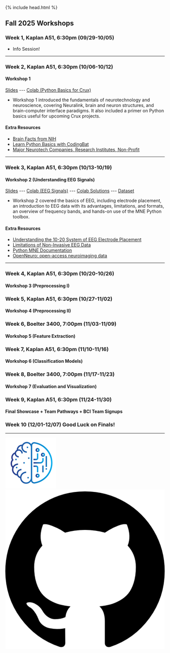 <head>
  {% include head.html %}
  <title>CruX GitHub Page Home</title>
  <link rel="icon" type="image/x-icon" href="../images/favicon.ico">
</head>

<link rel="stylesheet" href="../css/styles.css">
<!--  
# Workshops
These are links to Google folders containing workshop content like Google slides, Google Colab notebooks, and videos
Previous workshops links are moved to the bottom of the page
-->

## Fall 2025 Workshops

### Week 1, Kaplan A51, 6:30pm  (09/29-10/05)
* Info Session! 
---

### Week 2, Kaplan A51, 6:30pm (10/06-10/12)
#### Workshop 1
[Slides](https://docs.google.com/presentation/d/1-kS1YTYuHV_ZC-fp3p3CubczmMqi0L3THUXr7cLzyBw/edit) --- [Colab (Python Basics for Crux)](https://colab.research.google.com/drive/12CDBGRV8Ye5mGcqwhO6zEoReQcBfXSb1)
<!-- #### [Workshop 1 (Introduction to Neurotech)](https://drive.google.com/drive/folders/1G9DqVllTts4kL7drruCKLmHmHdAYo4Tc)
-->
* Workshop 1 introduced the fundamentals of neurotechnology and neuroscience, covering Neuralink, brain and neuron structures, and brain-computer interface paradigms. It also included a primer on Python basics useful for upcoming Crux projects.
#### Extra Resources
* [Brain Facts from NIH](https://www.ninds.nih.gov/health-information/public-education/brain-basics/brain-basics-know-your-brain)
* [Learn Python Basics with CodingBat](https://codingbat.com/python)
* [Major Neurotech Companies, Research Institutes, Non-Profit](https://singer.gatech.edu/neurotech-list/)

---

### Week 3, Kaplan A51, 6:30pm (10/13-10/19)
#### Workshop 2 (Understanding EEG Signals)
[Slides](https://docs.google.com/presentation/d/10v_NFZSbXAis4zueTsFHGJwaRjdr485HYIPxY1qFBQI/edit) ---  [Colab (EEG Signals)](https://colab.research.google.com/drive/1N3H5vWYM1Z9OcYCB4cBB9cSZL_pMLcPe) --- [Colab Solutions](https://colab.research.google.com/drive/1r4dpCOwxuY9naYYAu78S-t3JsO191o91) --- [Dataset](https://drive.google.com/drive/folders/12n-s7TkGlhuxJ8gyHf5PS1QwiasdRYfE)
* Workshop 2 covered the basics of EEG, including electrode placement, an introduction to EEG data with its advantages, limitations, and formats, an overview of frequency bands, and hands-on use of the MNE Python toolbox.
#### Extra Resources
* [Understanding the 10-20 System of EEG Electrode Placement](https://www.emotiv.com/blogs/how-to/understanding-the-10-20-system-of-eeg-electrode-placement)
* [Limitations of Non-Invasive EEG Data](https://pmc.ncbi.nlm.nih.gov/articles/PMC5483631/)
* [Python MNE Documentation](https://mne.tools/stable/index.html)
* [OpenNeuro: open-access neuroimaging data](https://openneuro.org/)

---

### Week 4, Kaplan A51, 6:30pm (10/20-10/26)
#### Workshop 3 (Preprocessing I)
<!--
[Slides](https://docs.google.com/presentation/d/1-8MFUPVJXO_A50TOiVWnNQFNDl3isVCmY6HFv5M_BGw/edit?slide=id.g2632f7dbc09_0_95#slide=id.g2632f7dbc09_0_95) --- [Colab (Preprocessing I)](https://colab.research.google.com/drive/1Mkw2emfsdXHjmpx5VNfuHAIGvtnWNVXh)
* Workshop 3 introduced preprocessing techniques, including Fourier transforms, frequency analysis, common preprocessing steps, and the use of filters such as low-pass, high-pass, band-pass, and notch.
#### Extra Resources
* [Methods and Technique of EEG signal Processing](https://pmc.ncbi.nlm.nih.gov/articles/PMC10385593/)
* [More about Fourier Transform](https://betterexplained.com/articles/an-interactive-guide-to-the-fourier-transform/)

---
-->
### Week 5, Kaplan A51, 6:30pm (10/27-11/02)
#### Workshop 4 (Preprocessing II)
<!--
#### [Workshop 4 (Preprocessing II)](https://drive.google.com/drive/folders/1EtWsmANlcejFBEGIQkZxH2JP-KG2Biiq)
* Workshop 4 introduced key EEG analysis techniques, covering epochs and epoch averaging, common artifacts, and methods for artifact rejection using Independent Component Analysis (ICA) and thresholding.
#### Extra Resources
* artifact rejection: https://www.sciencedirect.com/science/article/pii/S1746809423004652
* ICA in EEG Artifact Rejection: https://pmc.ncbi.nlm.nih.gov/articles/PMC2895624/
* Process data using EEG lab: https://eeglab.org/tutorials/07_Extract_epochs/Extracting_Data_Epochs.html
-->
### Week 6, Boelter 3400, 7:00pm (11/03-11/09)
#### Workshop 5 (Feature Extraction)
<!--
#### [Workshop 5 (Feature Extraction)](https://drive.google.com/drive/folders/1Ip8U5egS2HJuVUzGQ3DPyeeU94StdDtA)
* Workshop 5 provided a hands-on walk-through of the P300 Speller project, covering feature extraction in BCI, visualization of raw EEG channels, applying filters, epoching and averaging the data, and extracting features for analysis.
#### Extra Resources
* EEG signal extraction trends: https://www.frontiersin.org/journals/artificial-intelligence/articles/10.3389/frai.2022.1072801/full
-->
### Week 7, Kaplan A51, 6:30pm (11/10-11/16)
#### Workshop 6 (Classification Models)
<!--
#### [Workshop 6 (Classification Models)](https://drive.google.com/drive/folders/1gfCR0hW4CbvX21GGyeo9lJ1KM7_Obmh9)
* Workshop 6 introduced classification methods in BCI, covering common classifiers such as KNN, SVM, and neural networks, along with an overview of kernel-based classification approaches.
#### Extra Resources
* About Classifiers: https://www.geeksforgeeks.org/machine-learning/getting-started-with-classification/
* Classification using KNN, SVM, MLP, NB: https://www.frontiersin.org/journals/computational-neuroscience/articles/10.3389/fncom.2017.00103/full
* Kernel: https://www.sciencedirect.com/science/article/pii/S0306452223002531
-->
### Week 8, Boelter 3400, 7:00pm (11/17-11/23)
#### Workshop 7 (Evaluation and Visualization)
<!--
#### [Workshop 7 (Evaluation and Visualization)](https://drive.google.com/drive/folders/1afIG8-E0j8uGzQDHwKYVeX7uHJsg1DYJ)
* Workshop 7 focused on model evaluation and result visualization, discussing why these steps are essential, the concept of accuracy, the use of confusion matrices, and methods for visualizing model performance.
#### Extra Resources
* Confusion Matrices: https://www.geeksforgeeks.org/machine-learning/confusion-matrix-machine-learning/
* Visualization of Brainwaves: https://apertureneuro.org/article/116386-the-art-of-brainwaves-a-survey-on-event-related-potential-visualization-practices
-->
### Week 9, Kaplan A51, 6:30pm (11/24-11/30)
#### Final Showcase + Team Pathways + BCI Team Signups
### Week 10 (12/01-12/07) Good Luck on Finals!

---
<!--
## Old Workshops
### [Fall 2023 Workshops (Old)](FallWorkshops.md)

### [Winter 2024 Workshops (Old)](WinterWorkshops.md)

### [Spring 2024 Workshops (Old)](SpringWorkshops.md)

### [Fall 2024 Workshops (Old)](FallWorkshops24.md)

### [Winter 2025 Workshops (Old)](WinterWorkshops25.md)

### [Spring 2025 Workshops (Old)](SpringWorkshops25.md)

-->
<footer>
    <div id = "images">
        <a href="https://cruxucla.com">
        <img  class = "logo" border = "0" src = "../images/cruxUclaLogo.webp" alt = "CruX UCLA"/>
        </a>
        <a href="https://github.com/CruXUCLA">
        <img class = "logo" border = "0" src = "../images/githubLogo.png" alt = "Github"/>
        </a>
    </div>
</footer>
